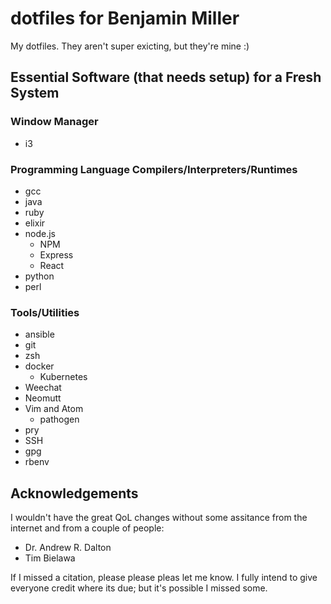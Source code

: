 # dotfiles for Benjamin Miller
My dotfiles. They aren't super exicting, but they're mine :)

## Essential Software (that needs setup) for a Fresh System
### Window Manager
- i3
### Programming Language Compilers/Interpreters/Runtimes
- gcc
- java
- ruby
- elixir
- node.js
  - NPM
  - Express
  - React
- python
- perl

### Tools/Utilities
- ansible
- git
- zsh
- docker
  - Kubernetes
- Weechat
- Neomutt
- Vim and Atom
  - pathogen
- pry
- SSH
- gpg
- rbenv

## Acknowledgements
I wouldn't have the great QoL changes without some assitance
from the internet and from a couple of people:
- Dr. Andrew R. Dalton
- Tim Bielawa

If I missed a citation, please please pleas let me know. I
fully intend to give everyone credit where its due; but it's
possible I missed some.

